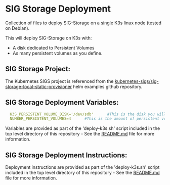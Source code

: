 SIG Storage Deployment
=======================

Collection of files to deploy SIG-Storage on a single K3s linux node (tested on Debian).

This will deploy SIG-Storage on K3s with:
  - A disk dedicated to Persistent Volumes
  - As many persistent volumes as you define.

SIG Storage Project:
------------------------

The Kubernetes SIGS project is referenced from the [kubernetes-sigs/sig-storage-local-static-provisioner](https://github.com/kubernetes-sigs/sig-storage-local-static-provisioner) helm examples github repository.

SIG Storage Deployment Variables:
----------------------------------

```yml
  K3S_PERSISTENT_VOLUME_DISK='/dev/sdb'      #This is the disk you will be assigning Persistent Volumes to K3s from.
  NUMBER_PERSISTENT_VOLUMES=4      #This is the amount of persistent volumes to be created.
```

  Variables are provided as part of the 'deploy-k3s.sh' script included in the top level directory of this repository - See the [README.md](https://k3s.autothis.org/) file for more information.

SIG Storage Deployment Instructions:
-------------------------------------

  Deployment instructions are provided as part of the 'deploy-k3s.sh' script included in the top level directory of this repository - See the [README.md](https://k3s.autothis.org/) file for more information.
